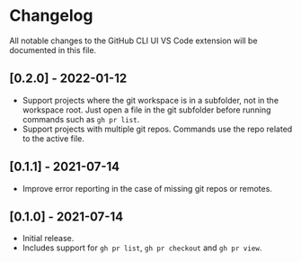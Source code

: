 # Changelog

All notable changes to the GitHub CLI UI VS Code extension will be documented in this file.

## [0.2.0] - 2022-01-12

- Support projects where the git workspace is in a subfolder, not in the workspace root. Just open a file in the git subfolder before running commands such as `gh pr list`.
- Support projects with multiple git repos. Commands use the repo related to the active file.

## [0.1.1] - 2021-07-14

- Improve error reporting in the case of missing git repos or remotes.

## [0.1.0] - 2021-07-14

- Initial release.
- Includes support for `gh pr list`, `gh pr checkout` and `gh pr view`.
